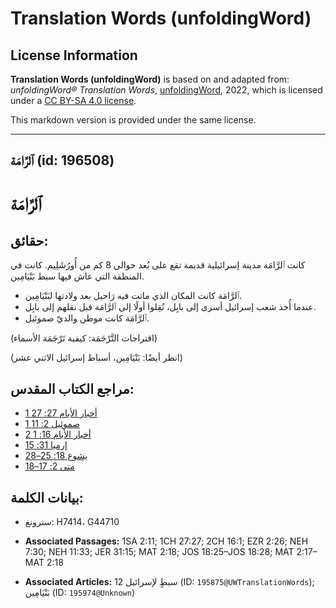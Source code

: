 # Translation Words (unfoldingWord)

## License Information

**Translation Words (unfoldingWord)** is based on and adapted from: _unfoldingWord® Translation Words_, [unfoldingWord](https://unfoldingword.org/utw), 2022, which is licensed under a [CC BY-SA 4.0 license](https://creativecommons.org/licenses/by-sa/4.0/legalcode.en).

This markdown version is provided under the same license.



--------------------------------

## ٱلرَّامَة (id: 196508)

ٱلرَّامَة
=========

حقائق:
------

كانت ٱلرَّامَة مدينة إسرائيلية قديمة تقع على بُعد حوالي 8 كم من أُورُشَلِيم. كانت في المنطقة التي عاش فيها سبط بَنْيَامِين.

* ٱلرَّامَة كانت المكان الذي ماتت فيه رَاحيل بعد ولادتها لبَنْيَامِين.
* عندما أُخذ شعب إسرائيل أسرى إلى بابِل، نُقِلوا أولًا إلى ٱلرَّامَة قبل نقلهم إلى بابِل.
* ٱلرَّامَة كانت موطن والديّ صموئيل.

(اقتراحات التَّرْجَمَة: كيفية تَرْجَمَة الأسماء)

(انظر أيضًا: بَنْيَامِين، أسباط إسرائيل الاثني عشر)

مراجع الكتاب المقدس:
--------------------

* [1 أخبار الأيام 27: 27](https://ref.ly/1Chr27:27)
* [1 صموئيل 2: 11](https://ref.ly/1Sam2:11)
* [2 أخبار الأيام 16: 1](https://ref.ly/2Chr16:1)
* [إرميا 31: 15](https://ref.ly/Jer31:15)
* [يشوع 18: 25–28](https://ref.ly/Josh18:25-Josh18:28)
* [متى 2: 17–18](https://ref.ly/Matt2:17-Matt2:18)

بيانات الكلمة:
--------------

* سترونغ: H7414، G44710

* **Associated Passages:** 1SA 2:11; 1CH 27:27; 2CH 16:1; EZR 2:26; NEH 7:30; NEH 11:33; JER 31:15; MAT 2:18; JOS 18:25–JOS 18:28; MAT 2:17–MAT 2:18
* **Associated Articles:** 12 سبطٍ لإسرائيل  (ID: `195875@UWTranslationWords`); بَنْيَامِين (ID: `195974@Unknown`)

